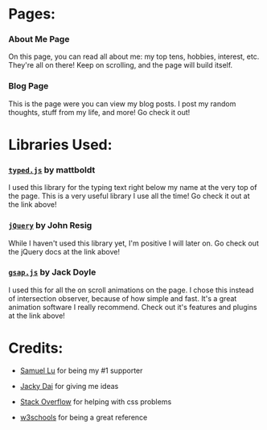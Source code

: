 # Pages:

### About Me Page

On this page, you can read all about me: my top tens, hobbies, interest, etc. They're all on there! Keep on scrolling, and the page will build itself.

### Blog Page

This is the page were you can view my blog posts. I post my random thoughts, stuff from my life, and more! Go check it out!

# Libraries Used:

### [`typed.js`](https://github.com/mattboldt/typed.js/) by mattboldt

I used this library for the typing text right below my name at the very top of the page. This is a very useful library I use all the time! Go check it out at the link above!

### [`jQuery`](https://jquery.com/) by John Resig

While I haven't used this library yet, I'm positive I will later on. Go check out the jQuery docs at the link above!

### [`gsap.js`](https://greensock.com/gsap/) by Jack Doyle

I used this for all the on scroll animations on the page. I chose this instead of intersection observer, because of how simple and fast. It's a great animation software I really recommend. Check out it's features and plugins at the link above!

# Credits:

- [Samuel Lu](https://github.com/samuel-s-lu) for being my #1 supporter

- [Jacky Dai](https://github.com/jackyydai) for giving me ideas

- [Stack Overflow](https://stackoverflow.com/) for helping with css problems

- [w3schools](https://www.w3schools.com/default.asp) for being a great reference
